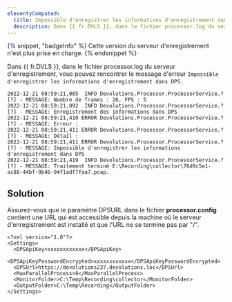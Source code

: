 ```yaml
---
eleventyComputed:
  title: Impossible d'enregistrer les informations d'enregistrement dans {{ fr.DVLS }}
  description: Dans {{ fr.DVLS }}, dans le fichier processor.log du serveur d'enregistrement, vous pouvez rencontrer le message d'erreur "Impossible d'enregistrer les informations d'enregistrement dans DPS".
---
```

{% snippet, "badgeInfo" %}
Cette version du serveur d'enregistrement n'est plus prise en charge.
{% endsnippet %}

Dans {{ fr.DVLS }}, dans le fichier processor.log du serveur d'enregistrement, vous pouvez rencontrer le message d'erreur `Impossible d'enregistrer les informations d'enregistrement dans DPS`.
```
2022-12-21 08:59:21,085  INFO Devolutions.Processor.ProcessorService.? [?] - MESSAGE: Nombre de frames : 26, FPS : 5
2022-12-21 08:59:21,092  INFO Devolutions.Processor.ProcessorService.? [?] - MESSAGE: Enregistrement des informations dans DPS
2022-12-21 08:59:21,410 ERROR Devolutions.Processor.ProcessorService.? [?] - MESSAGE: Erreur : 
2022-12-21 08:59:21,411 ERROR Devolutions.Processor.ProcessorService.? [?] - MESSAGE: Détail : 
2022-12-21 08:59:21,411 ERROR Devolutions.Processor.ProcessorService.? [?] - MESSAGE: Impossible d'enregistrer les informations d'enregistrement dans DPS
2022-12-21 08:59:21,419  INFO Devolutions.Processor.ProcessorService.? [?] - MESSAGE: Traitement terminé E:\Recording\collector\76d9c5e1-ac88-44bf-9b46-94f1adf7faa7.pcap.
```

## Solution
Assurez-vous que le paramètre DPSURL dans le fichier **processor.config** contient une URL qui est accessible depuis la machine où le serveur d'enregistrement est installé et que l'URL ne se termine pas par "/".
```
<?xml version="1.0"?>
<Settings>
  <DPSApiKey>xxxxxxxxxxxx</DPSApiKey>
  <DPSApiKeyPasswordEncrypted>xxxxxxxxxxxx</DPSApiKeyPasswordEncrypted>
  <DPSUrl>https://devolutions237.devolutions.loc</DPSUrl>
  <MaxParallelProcess>8</MaxParallelProcess>
  <MonitorFolder>C:\Temp\Recording\collector</MonitorFolder>
  <OutputFolder>C:\Temp\Recording</OutputFolder>
</Settings>
```
